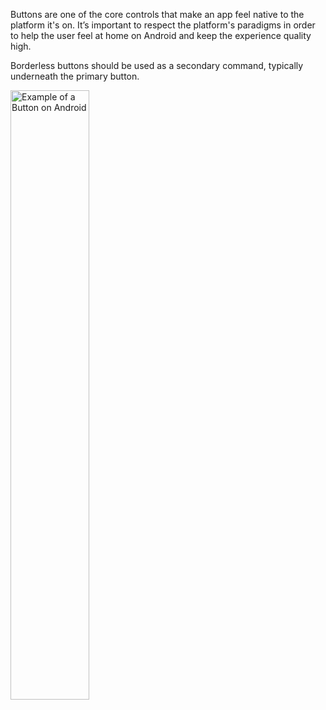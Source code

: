 Buttons are one of the core controls that make an app feel native to the platform it's on. It’s important to respect the platform's paradigms in order to help the user feel at home on Android and keep the experience quality high.

Borderless buttons should be used as a secondary command, typically underneath the primary button.

<img src="https://static2.sharepointonline.com/files/fabric/fabric-website/images/controls/android/basic-inputs/button.png" alt="Example of a Button on Android" style="width: 50%;" />
